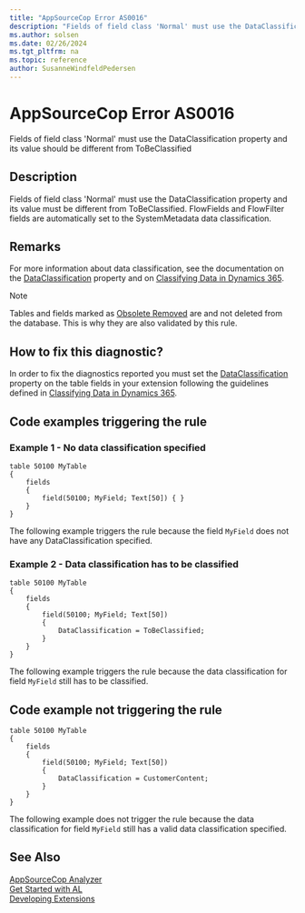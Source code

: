 ```yaml
---
title: "AppSourceCop Error AS0016"
description: "Fields of field class 'Normal' must use the DataClassification property and its value must be different from ToBeClassified."
ms.author: solsen
ms.date: 02/26/2024
ms.tgt_pltfrm: na
ms.topic: reference
author: SusanneWindfeldPedersen
---
```

[//]: # (START>DO_NOT_EDIT)
[//]: # (IMPORTANT:Do not edit any of the content between here and the END>DO_NOT_EDIT.)
[//]: # (Any modifications should be made in the .xml files in the ModernDev repo.)
# AppSourceCop Error AS0016
Fields of field class 'Normal' must use the DataClassification property and its value should be different from ToBeClassified

## Description
Fields of field class 'Normal' must use the DataClassification property and its value must be different from ToBeClassified. FlowFields and FlowFilter fields are automatically set to the SystemMetadata data classification.

[//]: # (IMPORTANT: END>DO_NOT_EDIT)

## Remarks

For more information about data classification, see the documentation on the [DataClassification](../properties/devenv-dataclassification-property.md) property and on [Classifying Data in Dynamics 365](../devenv-classifying-data.md).

> [!NOTE]  
> Tables and fields marked as [Obsolete Removed](../properties/devenv-obsoletestate-property.md) are and not deleted from the database. This is why they are 
also validated by this rule.

## How to fix this diagnostic?

In order to fix the diagnostics reported you must set the [DataClassification](../properties/devenv-dataclassification-property.md) property on the table fields in your extension following the guidelines defined in [Classifying Data in Dynamics 365](../devenv-classifying-data.md).

## Code examples triggering the rule

### Example 1 - No data classification specified

```AL
table 50100 MyTable
{
    fields
    {
        field(50100; MyField; Text[50]) { }
    }
}
```
The following example triggers the rule because the field `MyField` does not have any DataClassification specified.

### Example 2 - Data classification has to be classified

```AL
table 50100 MyTable
{
    fields
    {
        field(50100; MyField; Text[50]) 
        { 
            DataClassification = ToBeClassified;
        }
    }
}
```
The following example triggers the rule because the data classification for field `MyField` still has to be classified.

## Code example not triggering the rule

```AL
table 50100 MyTable
{
    fields
    {
        field(50100; MyField; Text[50]) 
        { 
            DataClassification = CustomerContent;
        }
    }
}
```

The following example does not trigger the rule because the data classification for field `MyField` still has a valid data classification specified.

## See Also  
[AppSourceCop Analyzer](appsourcecop.md)  
[Get Started with AL](../devenv-get-started.md)  
[Developing Extensions](../devenv-dev-overview.md)  
